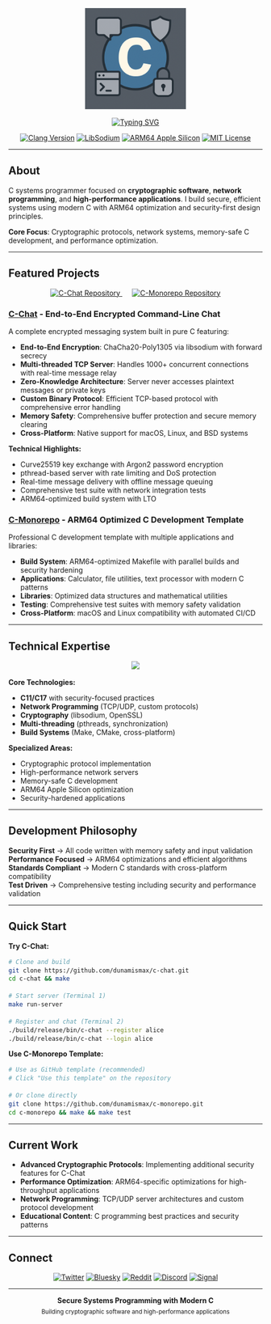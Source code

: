 <p align="center">
  <img src="https://github.com/dunamismax/c-chat/blob/main/c-chat.png" alt="C-Chat Logo" width="200" />
</p>

<p align="center">
  <a href="https://github.com/dunamismax">
    <img src="https://readme-typing-svg.demolab.com/?font=Fira+Code&size=24&pause=1000&color=3071A4&center=true&vCenter=true&width=800&lines=C+Systems+Programmer;End-to-End+Encrypted+Chat;ARM64+Optimized+Development;Security-First+C+Programming" alt="Typing SVG" />
  </a>
</p>

<p align="center">
  <a href="https://clang.llvm.org/"><img src="https://img.shields.io/badge/Clang-17+-blue.svg?logo=llvm" alt="Clang Version"></a>
  <a href="https://libsodium.gitbook.io/doc/"><img src="https://img.shields.io/badge/LibSodium-1.0.20+-green.svg" alt="LibSodium"></a>
  <a href="https://developer.apple.com/documentation/apple-silicon"><img src="https://img.shields.io/badge/ARM64-Apple_Silicon-black.svg?logo=apple" alt="ARM64 Apple Silicon"></a>
  <a href="https://opensource.org/licenses/MIT"><img src="https://img.shields.io/badge/License-MIT-green.svg" alt="MIT License"></a>
</p>

---

## About

C systems programmer focused on **cryptographic software**, **network programming**, and **high-performance applications**. I build secure, efficient systems using modern C with ARM64 optimization and security-first design principles.

**Core Focus**: Cryptographic protocols, network systems, memory-safe C development, and performance optimization.

---

## Featured Projects

<p align="center">
  <a href="https://github.com/dunamismax/c-chat">
    <img src="https://github-readme-stats.vercel.app/api/pin/?username=dunamismax&repo=c-chat&theme=dark&show_owner=true" alt="C-Chat Repository" />
  </a>
  &nbsp;&nbsp;&nbsp;&nbsp;
  <a href="https://github.com/dunamismax/c-monorepo">
    <img src="https://github-readme-stats.vercel.app/api/pin/?username=dunamismax&repo=c-monorepo&theme=dark&show_owner=true" alt="C-Monorepo Repository" />
  </a>
</p>

### **[C-Chat](https://github.com/dunamismax/c-chat)** - End-to-End Encrypted Command-Line Chat

A complete encrypted messaging system built in pure C featuring:

- **End-to-End Encryption**: ChaCha20-Poly1305 via libsodium with forward secrecy
- **Multi-threaded TCP Server**: Handles 1000+ concurrent connections with real-time message relay
- **Zero-Knowledge Architecture**: Server never accesses plaintext messages or private keys
- **Custom Binary Protocol**: Efficient TCP-based protocol with comprehensive error handling
- **Memory Safety**: Comprehensive buffer protection and secure memory clearing
- **Cross-Platform**: Native support for macOS, Linux, and BSD systems

**Technical Highlights:**

- Curve25519 key exchange with Argon2 password encryption
- pthread-based server with rate limiting and DoS protection
- Real-time message delivery with offline message queuing
- Comprehensive test suite with network integration tests
- ARM64-optimized build system with LTO

### **[C-Monorepo](https://github.com/dunamismax/c-monorepo)** - ARM64 Optimized C Development Template

Professional C development template with multiple applications and libraries:

- **Build System**: ARM64-optimized Makefile with parallel builds and security hardening
- **Applications**: Calculator, file utilities, text processor with modern C patterns
- **Libraries**: Optimized data structures and mathematical utilities
- **Testing**: Comprehensive test suites with memory safety validation
- **Cross-Platform**: macOS and Linux compatibility with automated CI/CD

---

## Technical Expertise

<p align="center">
  <a href="https://skillicons.dev">
    <img src="https://skillicons.dev/icons?i=c,cpp,linux,apple,git,github,vscode" />
  </a>
</p>

**Core Technologies:**

- **C11/C17** with security-focused practices
- **Network Programming** (TCP/UDP, custom protocols)
- **Cryptography** (libsodium, OpenSSL)
- **Multi-threading** (pthreads, synchronization)
- **Build Systems** (Make, CMake, cross-platform)

**Specialized Areas:**

- Cryptographic protocol implementation
- High-performance network servers
- Memory-safe C development
- ARM64 Apple Silicon optimization
- Security-hardened applications

---

## Development Philosophy

**Security First** → All code written with memory safety and input validation  
**Performance Focused** → ARM64 optimizations and efficient algorithms  
**Standards Compliant** → Modern C standards with cross-platform compatibility  
**Test Driven** → Comprehensive testing including security and performance validation

---

## Quick Start

**Try C-Chat:**

```bash
# Clone and build
git clone https://github.com/dunamismax/c-chat.git
cd c-chat && make

# Start server (Terminal 1)
make run-server

# Register and chat (Terminal 2)
./build/release/bin/c-chat --register alice
./build/release/bin/c-chat --login alice
```

**Use C-Monorepo Template:**

```bash
# Use as GitHub template (recommended)
# Click "Use this template" on the repository

# Or clone directly
git clone https://github.com/dunamismax/c-monorepo.git
cd c-monorepo && make && make test
```

---

## Current Work

- **Advanced Cryptographic Protocols**: Implementing additional security features for C-Chat
- **Performance Optimization**: ARM64-specific optimizations for high-throughput applications
- **Network Programming**: TCP/UDP server architectures and custom protocol development
- **Educational Content**: C programming best practices and security patterns

---

## Connect

<p align="center">
  <a href="https://twitter.com/dunamismax" target="_blank"><img src="https://img.shields.io/badge/Twitter-%231DA1F2.svg?&style=for-the-badge&logo=twitter&logoColor=white" alt="Twitter"></a>
  <a href="https://bsky.app/profile/dunamismax.bsky.social" target="_blank"><img src="https://img.shields.io/badge/Bluesky-blue?style=for-the-badge&logo=bluesky&logoColor=white" alt="Bluesky"></a>
  <a href="https://reddit.com/user/dunamismax" target="_blank"><img src="https://img.shields.io/badge/Reddit-%23FF4500.svg?&style=for-the-badge&logo=reddit&logoColor=white" alt="Reddit"></a>
  <a href="https://discord.com/users/dunamismax" target="_blank"><img src="https://img.shields.io/badge/Discord-dunamismax-7289DA.svg?style=for-the-badge&logo=discord&logoColor=white" alt="Discord"></a>
  <a href="https://signal.me/#p/+dunamismax.66" target="_blank"><img src="https://img.shields.io/badge/Signal-dunamismax.66-3A76F0.svg?style=for-the-badge&logo=signal&logoColor=white" alt="Signal"></a>
</p>

---

<p align="center">
  <strong>Secure Systems Programming with Modern C</strong><br>
  <sub>Building cryptographic software and high-performance applications</sub>
</p>
